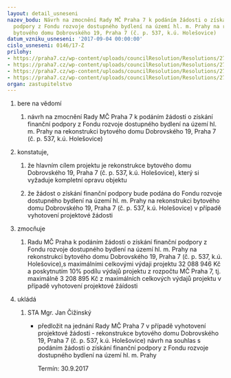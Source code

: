 ```yaml
---
layout: detail_usneseni
nazev_bodu: Návrh na zmocnění Rady MČ Praha 7 k podáním žádosti o získání finanční
  podpory z Fondu rozvoje dostupného bydlení na území hl. m. Prahy na rekonstrukci
  bytového domu Dobrovského 19, Praha 7 (č. p. 537, k.ú. Holešovice)
datum_vzniku_usneseni: '2017-09-04 00:00:00'
cislo_usneseni: 0146/17-Z
prilohy:
- https://praha7.cz/wp-content/uploads/councilResolution/Resolutions/27314/export/Duvodova_zprava_1~244259.docx
- https://praha7.cz/wp-content/uploads/councilResolution/Resolutions/27314/export/DOBR~244258.xlsx
- https://praha7.cz/wp-content/uploads/councilResolution/Resolutions/27314/export/usnesenirmc_081217R_62_04092017_dobrovskeho19~244257.pdf
- https://praha7.cz/wp-content/uploads/councilResolution/Resolutions/27314/export/export~301113.pdf
organ: zastupitelstvo
---
```

<OL class=urzList_view id=urzList>
<LI class=urzClass1><SPAN name="1">bere na vědomí</SPAN> 
<OL class=urzOlClass>
<LI class=urzClass2 style="TEXT-ALIGN: left"><SPAN>
<P>návrh na zmocnění Rady MČ Praha 7 k podáním žádosti o získání finanční podpory z Fondu rozvoje dostupného bydlení na území hl. m. Prahy na rekonstrukci bytového domu Dobrovského 19, Praha 7 (č. p. 537, k.ú. Holešovice)</P></SPAN></LI></OL></LI>
<LI class=urzClass1><SPAN name="50">konstatuje,</SPAN> 
<OL class=urzOlClass>
<LI class=urzClass2 style="TEXT-ALIGN: left"><SPAN>
<P>že hlavním cílem projektu je rekonstrukce bytového domu Dobrovského 19, Praha 7 (č. p. 537, k.ú. Holešovice), který si vyžaduje kompletní opravu objektu</P></SPAN></LI>
<LI class=urzClass2 style="TEXT-ALIGN: left"><SPAN>
<P>že žádost o získání finanční podpory bude podána do Fondu rozvoje dostupného bydlení na území hl. m. Prahy na&nbsp;rekonstrukci bytového domu Dobrovského 19, Praha 7 (č. p. 537, k.ú. Holešovice) v případě vyhotovení projektové žádosti</P></SPAN></LI></OL></LI>
<LI class=urzClass1><SPAN name="41">zmocňuje</SPAN> 
<OL class=urzOlClass>
<LI class=urzClass2 style="TEXT-ALIGN: left"><SPAN>
<P>Radu MČ Praha&nbsp;k podáním žádosti o získání finanční podpory z Fondu rozvoje dostupného bydlení na území hl. m. Prahy na rekonstrukci bytového domu Dobrovského 19, Praha 7 (č. p. 537, k.ú. Holešovice),s maximálními celkovými výdaji projektu 32 088 946 Kč a poskytnutím 10% podílu výdajů projektu z rozpočtu&nbsp;MČ Praha 7, tj. maximálně&nbsp;3 208 895 Kč z maximálních celkových výdajů projektu v případě vyhotovení projektové žáídosti&nbsp;</P></SPAN></LI></OL></LI>
<LI class=urzClass1 id=urzUkoly><SPAN name="1">ukládá</SPAN>
<OL class=urzOlClass>
<LI class=urzClass2><SPAN>
<P>STA Mgr. Jan Čižinský</P></SPAN>
<UL class=urzUlClass>
<LI class=urzClass3><SPAN>
<P>předložit na jednání Rady MČ Praha 7 v případě vyhotovení projektové žádosti - rekonstrukce bytového domu Dobrovského 19, Praha 7 (č. p. 537, k.ú. Holešovice) návrh na souhlas s podáním žádosti o získání finanční podpory z Fondu rozvoje dostupného bydlení na území hl. m. Prahy</P></SPAN><SPAN class=urzUkolTermin>Termín:&nbsp;30.9.2017</SPAN></LI></UL></LI></OL></LI></OL>